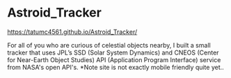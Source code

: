 # Astroid_Tracker

https://tatumc4561.github.io/Astroid_Tracker/

For all of you who are curious of celestial objects nearby, I built a small tracker that uses JPL’s SSD (Solar System Dynamics) and CNEOS (Center for Near-Earth Object Studies) API (Application Program Interface) service from NASA's open API's. \*Note site is not exactly mobile friendly quite yet..
